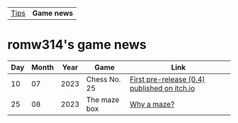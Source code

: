 |||
|---|---|
| [Tips](https://romw314.github.io/tips/) | **Game news** |
# romw314's game news
| Day | Month | Year | Game | Link |
|---|---|---|---|---|
| 10 | 07 | 2023 | Chess No. 25 | [First pre-release (0.4) published on itch.io](https://romw314.itch.io/chess-no-25/devlog/558156/first-pre-release-04-published-on-itchio) |
| 25 | 08 | 2023 | The maze box | [Why a maze?](https://romw314.itch.io/the-maze-box/devlog/579673/why-a-maze) |
